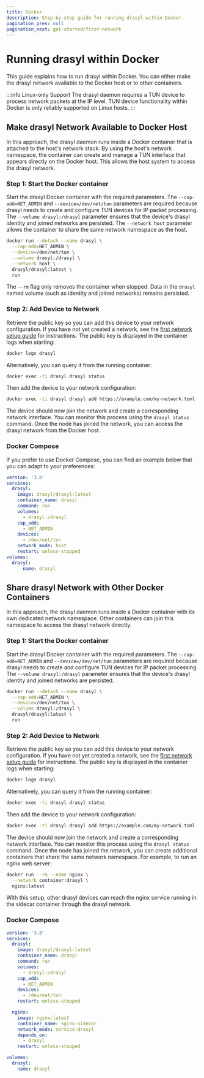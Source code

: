 ```yaml
---
title: Docker
description: Step-by-step guide for running drasyl within Docker.
pagination_prev: null
pagination_next: get-started/first-network
---
```


# Running drasyl within Docker

This guide explains how to run drasyl within Docker. You can either make the drasyl network available to the Docker host or to other containers.

:::info Linux-only Support
The drasyl daemon requires a TUN device to process network packets at the IP level. TUN device functionality within Docker is only reliably supported on Linux hosts.
:::

## Make drasyl Network Available to Docker Host

In this approach, the drasyl daemon runs inside a Docker container that is attached to the host's network stack. By using the host's network namespace, the container can create and manage a TUN interface that appears directly on the Docker host. This allows the host system to access the drasyl network.

### Step 1: Start the Docker container

Start the drasyl Docker container with the required parameters. The `--cap-add=NET_ADMIN` and `--device=/dev/net/tun` parameters are required because drasyl needs to create and configure TUN devices for IP packet processing. The `--volume drasyl:/drasyl` parameter ensures that the device's drasyl identity and joined networks are persisted. The `--network host` parameter allows the container to share the same network namespace as the host.

```bash
docker run --detach --name drasyl \
  --cap-add=NET_ADMIN \
  --device=/dev/net/tun \
  --volume drasyl:/drasyl \
  --network host \
  drasyl/drasyl:latest \
  run
```

The `--rm` flag only removes the container when stopped. Data in the `drasyl` named volume (such as identity and joined networks) remains persisted.

### Step 2: Add Device to Network

Retrieve the public key so you can add this device to your network configuration. If you have not yet created a network, see the [first network setup guide](https://docs.drasyl.org/get-started/first-network) for instructions. The public key is displayed in the container logs when starting:

```bash
docker logs drasyl
```

Alternatively, you can query it from the running container:

```bash
docker exec -ti drasyl drasyl status
```

Then add the device to your network configuration:

```bash
docker exec -ti drasyl drasyl add https://example.com/my-network.toml
```

The device should now join the network and create a corresponding network interface. You can monitor this process using the `drasyl status` command. Once the node has joined the network, you can access the drasyl network from the Docker host.

### Docker Compose

If you prefer to use Docker Compose, you can find an example below that you can adapt to your preferences:

```yaml
version: '3.8'
services:
  drasyl:
    image: drasyl/drasyl:latest
    container_name: drasyl
    command: run
    volumes:
      - drasyl:/drasyl
    cap_add:
      - NET_ADMIN
    devices:
      - /dev/net/tun
    network_mode: host
    restart: unless-stopped
volumes:
  drasyl:
      name: drasyl
```

## Share drasyl Network with Other Docker Containers

In this approach, the drasyl daemon runs inside a Docker container with its own dedicated network namespace. Other containers can join this namespace to access the drasyl network directly.

### Step 1: Start the Docker container

Start the drasyl Docker container with the required parameters. The `--cap-add=NET_ADMIN` and `--device=/dev/net/tun` parameters are required because drasyl needs to create and configure TUN devices for IP packet processing. The `--volume drasyl:/drasyl` parameter ensures that the device's drasyl identity and joined networks are persisted.

```bash
docker run --detach --name drasyl \
  --cap-add=NET_ADMIN \
  --device=/dev/net/tun \
  --volume drasyl:/drasyl \
  drasyl/drasyl:latest \
  run
```

### Step 2: Add Device to Network

Retrieve the public key so you can add this device to your network configuration. If you have not yet created a network, see the [first network setup guide](https://docs.drasyl.org/get-started/first-network) for instructions. The public key is displayed in the container logs when starting:

```bash
docker logs drasyl
```

Alternatively, you can query it from the running container:

```bash
docker exec -ti drasyl drasyl status
```

Then add the device to your network configuration:

```bash
docker exec -ti drasyl drasyl add https://example.com/my-network.toml
```

The device should now join the network and create a corresponding network interface. You can monitor this process using the `drasyl status` command. Once the node has joined the network, you can create additional containers that share the same network namespace. For example, to run an nginx web server:

```bash
docker run --rm --name nginx \
  --network container:drasyl \
  nginx:latest
```

With this setup, other drasyl devices can reach the nginx service running in the sidecar container through the drasyl network.

### Docker Compose

```yaml
version: '3.8'
services:
  drasyl:
    image: drasyl/drasyl:latest
    container_name: drasyl
    command: run
    volumes:
      - drasyl:/drasyl
    cap_add:
      - NET_ADMIN
    devices:
      - /dev/net/tun
    restart: unless-stopped

  nginx:
    image: nginx:latest
    container_name: nginx-sidecar
    network_mode: service:drasyl
    depends_on:
      - drasyl
    restart: unless-stopped

volumes:
  drasyl:
    name: drasyl
```

